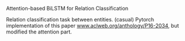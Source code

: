 Attention-based BiLSTM for Relation Classification

Relation classification task between entities. (casual) Pytorch implementation of this paper www.aclweb.org/anthology/P16-2034, but modified the attention part. 
